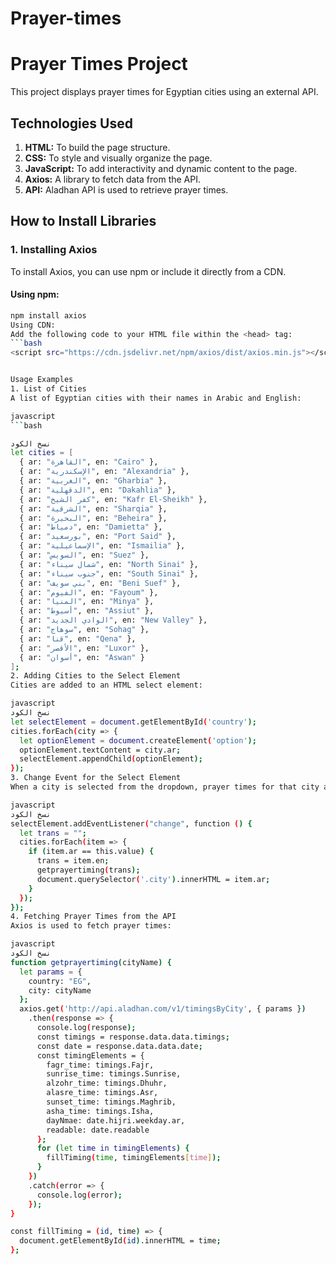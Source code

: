 # Prayer-times
# Prayer Times Project

This project displays prayer times for Egyptian cities using an external API.

## Technologies Used

1. **HTML:** To build the page structure.
2. **CSS:** To style and visually organize the page.
3. **JavaScript:** To add interactivity and dynamic content to the page.
4. **Axios:** A library to fetch data from the API.
5. **API:** Aladhan API is used to retrieve prayer times.

## How to Install Libraries

### 1. Installing Axios
To install Axios, you can use npm or include it directly from a CDN.

#### Using npm:
```bash
npm install axios
Using CDN:
Add the following code to your HTML file within the <head> tag:
```bash
<script src="https://cdn.jsdelivr.net/npm/axios/dist/axios.min.js"></script>


Usage Examples
1. List of Cities
A list of Egyptian cities with their names in Arabic and English:

javascript
```bash

نسخ الكود
let cities = [
  { ar: "القاهرة", en: "Cairo" },
  { ar: "الإسكندرية", en: "Alexandria" },
  { ar: "الغربية", en: "Gharbia" },
  { ar: "الدقهلية", en: "Dakahlia" },
  { ar: "كفر الشيخ", en: "Kafr El-Sheikh" },
  { ar: "الشرقية", en: "Sharqia" },
  { ar: "البحيرة", en: "Beheira" },
  { ar: "دمياط", en: "Damietta" },
  { ar: "بورسعيد", en: "Port Said" },
  { ar: "الإسماعيلية", en: "Ismailia" },
  { ar: "السويس", en: "Suez" },
  { ar: "شمال سيناء", en: "North Sinai" },
  { ar: "جنوب سيناء", en: "South Sinai" },
  { ar: "بني سويف", en: "Beni Suef" },
  { ar: "الفيوم", en: "Fayoum" },
  { ar: "المنيا", en: "Minya" },
  { ar: "أسيوط", en: "Assiut" },
  { ar: "الوادي الجديد", en: "New Valley" },
  { ar: "سوهاج", en: "Sohag" },
  { ar: "قنا", en: "Qena" },
  { ar: "الأقصر", en: "Luxor" },
  { ar: "أسوان", en: "Aswan" }
];
2. Adding Cities to the Select Element
Cities are added to an HTML select element:

javascript
نسخ الكود
let selectElement = document.getElementById('country');
cities.forEach(city => {
  let optionElement = document.createElement('option');
  optionElement.textContent = city.ar;
  selectElement.appendChild(optionElement);
});
3. Change Event for the Select Element
When a city is selected from the dropdown, prayer times for that city are fetched:

javascript
نسخ الكود
selectElement.addEventListener("change", function () {
  let trans = "";
  cities.forEach(item => {
    if (item.ar == this.value) {
      trans = item.en;
      getprayertiming(trans);
      document.querySelector('.city').innerHTML = item.ar;
    }
  });
});
4. Fetching Prayer Times from the API
Axios is used to fetch prayer times:

javascript
نسخ الكود
function getprayertiming(cityName) {
  let params = {
    country: "EG",
    city: cityName
  };
  axios.get('http://api.aladhan.com/v1/timingsByCity', { params })
    .then(response => {
      console.log(response);
      const timings = response.data.data.timings;
      const date = response.data.data.date;
      const timingElements = {
        fagr_time: timings.Fajr,
        sunrise_time: timings.Sunrise,
        alzohr_time: timings.Dhuhr,
        alasre_time: timings.Asr,
        sunset_time: timings.Maghrib,
        asha_time: timings.Isha,
        dayNmae: date.hijri.weekday.ar,
        readable: date.readable
      };
      for (let time in timingElements) {
        fillTiming(time, timingElements[time]);
      }
    })
    .catch(error => {
      console.log(error);
    });
}

const fillTiming = (id, time) => {
  document.getElementById(id).innerHTML = time;
};
